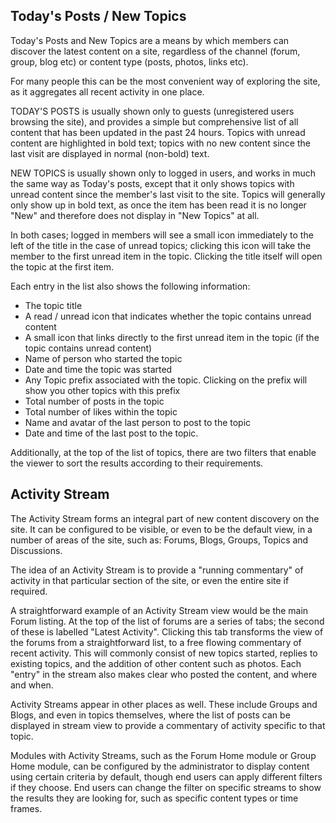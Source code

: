 ## Today's Posts / New Topics

Today's Posts and New Topics are a means by which members can discover the latest content on a site, regardless of the channel (forum, group, blog etc) or content type (posts, photos, links etc). 

For many people this can be the most convenient way of exploring the site, as it aggregates all recent activity in one place.

<p>TODAY'S POSTS is usually shown only to guests (unregistered users browsing the site), and provides a simple but comprehensive list of all content that has been updated in the past 24 hours. Topics with unread content are highlighted in bold text;  topics with no new content since the last visit are displayed in normal (non-bold) text.</p>

<p>NEW TOPICS is usually shown only to logged in users, and works in much the same way as Today's posts, except that it only shows topics with unread content since the member's  last visit to the site. Topics will generally only show up in bold text, as once the item has been read it is no longer "New" and therefore does not display in "New Topics" at all.</p>

<p>In both cases; logged in members will see a small icon immediately to the left of the title in the case of unread topics; clicking this icon will take the member to the first unread item in the topic. Clicking the title itself will open the topic at the first item.</p>

<p>Each entry in the list also shows the following information:</p>
<div class="restore"><ul>
<li>The topic title</li>
<li>A read / unread icon that indicates whether the topic contains unread content</li>
<li>A small icon that links directly to the first unread item in the topic (if the topic contains unread content)</li>
<li>Name of person who started the topic</li>
<li>Date and time the topic was started</li>
<li>Any Topic prefix associated with the topic. Clicking on the prefix will show you other topics with this prefix</li>
<li>Total number of posts in the topic</li>
<li>Total number of likes within the topic</li>
<li>Name and avatar of the last person to post to the topic</li>
<li>Date and time of the last post to the topic.</li>
</ul></div>
<p>Additionally, at the top of the list of topics, there are two filters that enable the viewer to sort the results according to their requirements.</p>

<h2>Activity Stream</h2>
<p>The Activity Stream forms an integral part of new content discovery on the site. It can be configured to be visible, or even to be the default view, in a number of areas of the site, such as: Forums, Blogs, Groups, Topics and Discussions.</p>

<p>The idea of an Activity Stream is to provide a "running commentary" of activity in that particular section of the site, or even the entire site if required.</p>

<p>A straightforward example of an Activity Stream view would be the main Forum listing. At the top of the list of forums are a series of tabs;  the second of these is labelled "Latest Activity". Clicking this tab transforms the view of the forums from a straightforward list, to a free flowing commentary of recent activity. This will commonly consist of new topics started, replies to existing topics, and the addition of other content such as photos. Each "entry" in the stream also makes clear who posted the content, and where and when.</p>

<p>Activity Streams appear in other places as well. These include Groups and Blogs, and even in topics themselves, where the list of posts can be displayed in stream view to provide a commentary of activity specific to that topic.</p>

<p>Modules with Activity Streams, such as the Forum Home module or Group Home module, can be configured by the administrator to display content using certain criteria by default, though end users can apply different filters if they choose. End users can change the filter on specific streams to show the results they are looking for, such as specific content types or time frames.</p>